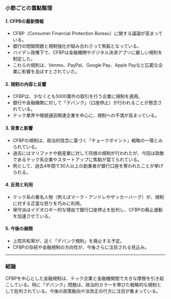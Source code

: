 ### 小節ごとの重點整理

#### 1. **CFPBの最新情報**
- CFBP（Consumer Financial Protection Bureau）に関する議論が高まっている。
- 銀行の閉鎖問題と規制強化が組み合わさって焦點となっている。
- バイデン政権下で、CFBPは金融機関やデジタル決済アプリに厳しい規則を制定した。
- これらの規則は、Venmo、PayPal、Google Pay、Apple Payなど広範な企業に影響を及ぼすとされていた。

#### 2. **規制の內容と反響**
- CFBPは、少なくとも5000萬件の取引を行う企業に規制を適用。
- 銀行や金融機関に対して「デバンク」（口座停止）が行われることが懸念されている。
- テック業界や暗號通貨関連企業を中心に、規制への不満が高まっている。

#### 3. **背景と影響**
- CFBPの規制は、政治的信念に基づく「チョークポイント」戦略の一環とみられている。
- 過去にはマリファナや銃産業に対して同様の規制が行われたが、今回は政敵であるテック系企業やスタートアップに焦點が當てられている。
- 例として、過去4年間で30人以上の創業者が銀行口座を奪われたことが挙げられる。

#### 4. **反発と利用**
- テック系の著名人物（例えばマーク・アンドレやザッカーバーグ）が、規制に対する正當な怒りを巧みに利用。
- 保守派はイデオロギー的な理由で銀行口座停止を批判し、CFBPの廃止運動を加速させている。

#### 5. **今後の展開**
- 上院共和黨が、近く「デバンク規則」を廃止する予定。
- CFBPの存続や金融規制の方向性が、今後さらに注目される見込み。

---

### 結論
CFBPを中心とした金融規制は、テック企業と金融機関間で大きな摩擦を引き起こしている。特に「デバンク」問題は、政治的カラーを帯びた戦略的な規制として批判されている。今後の政策動向や法改正の行方に注目が集まっている。